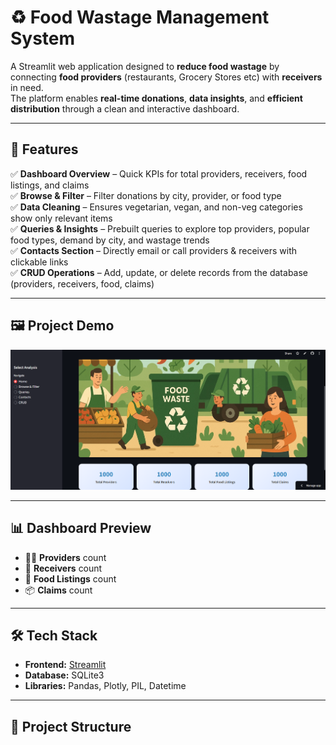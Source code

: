 # ♻️ Food Wastage Management System

A Streamlit web application designed to **reduce food wastage** by connecting **food providers** (restaurants, Grocery Stores etc) with **receivers** in need.  
The platform enables **real-time donations**, **data insights**, and **efficient distribution** through a clean and interactive dashboard.

---

## 🚀 Features

✅ **Dashboard Overview** – Quick KPIs for total providers, receivers, food listings, and claims  
✅ **Browse & Filter** – Filter donations by city, provider, or food type  
✅ **Data Cleaning** – Ensures vegetarian, vegan, and non-veg categories show only relevant items  
✅ **Queries & Insights** – Prebuilt queries to explore top providers, popular food types, demand by city, and wastage trends  
✅ **Contacts Section** – Directly email or call providers & receivers with clickable links  
✅ **CRUD Operations** – Add, update, or delete records from the database (providers, receivers, food, claims)  

---

## 🖼️ Project Demo

![App Screenshot](demo.png)  
 

---

## 📊 Dashboard Preview

- 👨‍🍳 **Providers** count  
- 🤝 **Receivers** count  
- 🍲 **Food Listings** count  
- 📦 **Claims** count  

---

## 🛠️ Tech Stack

- **Frontend:** [Streamlit]([https://streamlit.io/](https://labmentixinternship-localfoodmanagment.streamlit.app/))  
- **Database:** SQLite3  
- **Libraries:** Pandas, Plotly, PIL, Datetime  

---

## 📂 Project Structure


